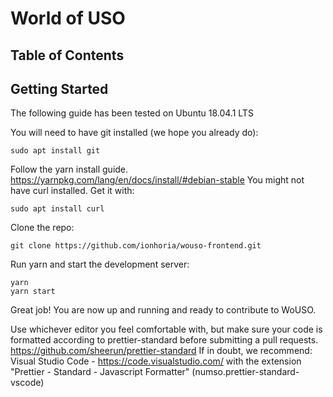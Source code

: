 # World of USO

## Table of Contents


## Getting Started

The following guide has been tested on Ubuntu 18.04.1 LTS

You will need to have git installed (we hope you already do):
```
sudo apt install git
```

Follow the yarn install guide.
https://yarnpkg.com/lang/en/docs/install/#debian-stable
You might not have curl installed. Get it with:
```
sudo apt install curl
```

Clone the repo:
```
git clone https://github.com/ionhoria/wouso-frontend.git
```

Run yarn and start the development server:
```
yarn
yarn start
```

Great job! You are now up and running and ready to contribute to WoUSO.

Use whichever editor you feel comfortable with, but make sure your code is
formatted according to prettier-standard before submitting a pull requests. 
https://github.com/sheerun/prettier-standard
If in doubt, we recommend:
Visual Studio Code - https://code.visualstudio.com/ with the extension
"Prettier - Standard - Javascript Formatter" (numso.prettier-standard-vscode)
